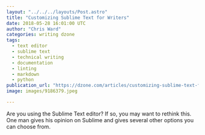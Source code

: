 ```yaml
---
layout: "../../../layouts/Post.astro"
title: "Customizing Sublime Text for Writers"
date: 2018-05-28 16:01:00 UTC
author: "Chris Ward"
categories: writing dzone
tags:
  - text editor
  - sublime text
  - technical writing
  - documentation
  - linting
  - markdown
  - python
publication_url: "https://dzone.com/articles/customizing-sublime-text-for-writers"
image: images/9186379.jpeg

---
```

Are you using the Sublime Text editor? If so, you may want to rethink this. One man gives his opinion on Sublime and gives several other options you can choose from.


